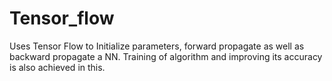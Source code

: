 # Tensor_flow

  Uses Tensor Flow to Initialize parameters, forward propagate as well as backward propagate a NN. Training of algorithm and improving its accuracy is also achieved in this.
